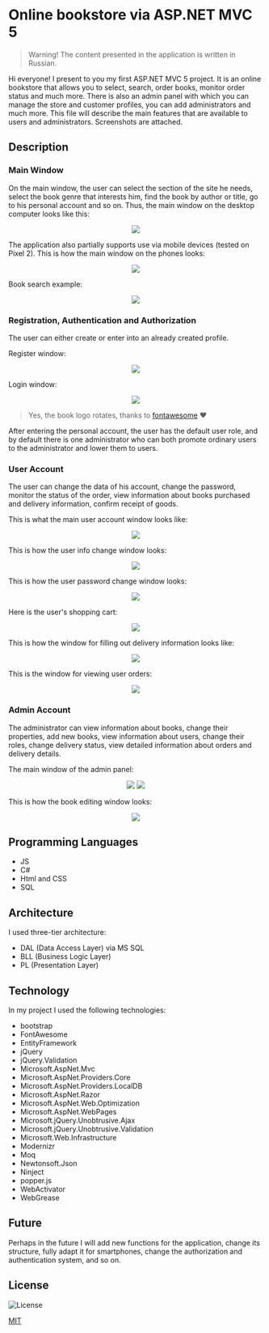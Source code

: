 # Online bookstore via **ASP.NET MVC 5**
> Warning! The content presented in the application is written in Russian.

Hi everyone! I present to you my first ASP.NET MVC 5 project.
It is an online bookstore that allows you to select, search, order books, monitor order status and much more.
There is also an admin panel with which you can manage the store and customer profiles, you can add administrators and much more.
This file will describe the main features that are available to users and administrators. Screenshots are attached.
## Description
### Main Window
On the main window, the user can select the section of the site he needs, select the book genre that interests him,
find the book by author or title, go to his personal account and so on. Thus, the main window on the desktop computer looks like this:

<div align="center">
<img src="https://github.com/hokage-mlg/BookStoreMVC5/blob/master/Screenshots/MainWindow.png">
</div>

The application also partially supports use via mobile devices (tested on Pixel 2). This is how the main window on the phones looks:

<div align="center">
<img src="https://github.com/hokage-mlg/BookStoreMVC5/blob/master/Screenshots/MainWindowMobile.png">
</div>

Book search example:

<div align="center">
<img src="https://github.com/hokage-mlg/BookStoreMVC5/blob/master/Screenshots/Search.png">
</div>

### Registration, Authentication and Authorization

The user can either create or enter into an already created profile.

Register window:

<div align="center">
<img src="https://github.com/hokage-mlg/BookStoreMVC5/blob/master/Screenshots/Register.png">
</div>

Login window:

<div align="center">
<img src="https://github.com/hokage-mlg/BookStoreMVC5/blob/master/Screenshots/Login.png">
</div>

>Yes, the book logo rotates, thanks to <a href="https://fontawesome.com/">fontawesome</a> ❤️

After entering the personal account, the user has the default user role, 
and by default there is one administrator who can both promote ordinary users to the administrator and lower them to users.

### User Account

The user can change the data of his account, change the password, monitor the status of the order, view information about books purchased and delivery information, confirm receipt of goods.

This is what the main user account window looks like:

<div align="center">
<img src="https://github.com/hokage-mlg/BookStoreMVC5/blob/master/Screenshots/Profile.png">
</div>

This is how the user info change window looks:

<div align="center">
<img src="https://github.com/hokage-mlg/BookStoreMVC5/blob/master/Screenshots/EditProfile.png">
</div>

This is how the user password change window looks:

<div align="center">
<img src="https://github.com/hokage-mlg/BookStoreMVC5/blob/master/Screenshots/EditPassword.png">
</div>

Here is the user's shopping cart:

<div align="center">
<img src="https://github.com/hokage-mlg/BookStoreMVC5/blob/master/Screenshots/Cart.png">
</div>

This is how the window for filling out delivery information looks like:

<div align="center">
<img src="https://github.com/hokage-mlg/BookStoreMVC5/blob/master/Screenshots/EditDeliveryInfo.png">
</div>

This is the window for viewing user orders:

<div align="center">
<img src="https://github.com/hokage-mlg/BookStoreMVC5/blob/master/Screenshots/OrderList.png">
</div>

### Admin Account

The administrator can view information about books, change their properties, add new books, view information about users, change their roles, change delivery status, view detailed information about orders and delivery details.

The main window of the admin panel:

<div align="center">
<img src="https://github.com/hokage-mlg/BookStoreMVC5/blob/master/Screenshots/AdminPanel1.png">
<img src="https://github.com/hokage-mlg/BookStoreMVC5/blob/master/Screenshots/AdminPanel2.png">
</div>

This is how the book editing window looks:

<div align="center">
<img src="https://github.com/hokage-mlg/BookStoreMVC5/blob/master/Screenshots/EditBook.png">
</div>

## Programming Languages
- JS
- C#
- Html and CSS
- SQL

## Architecture

I used three-tier architecture:
- DAL (Data Access Layer) via MS SQL
- BLL (Business Logic Layer)
- PL (Presentation Layer)

## Technology

In my project I used the following technologies:
- bootstrap
- FontAwesome
- EntityFramework
- jQuery
- jQuery.Validation
- Microsoft.AspNet.Mvc
- Microsoft.AspNet.Providers.Core
- Microsoft.AspNet.Providers.LocalDB
- Microsoft.AspNet.Razor
- Microsoft.AspNet.Web.Optimization
- Microsoft.AspNet.WebPages
- Microsoft.jQuery.Unobtrusive.Ajax
- Microsoft.jQuery.Unobtrusive.Validation
- Microsoft.Web.Infrastructure
- Modernizr
- Moq
- Newtonsoft.Json
- Ninject
- popper.js
- WebActivator
- WebGrease

## Future
Perhaps in the future I will add new functions for the application, change its structure, fully adapt it for smartphones, change the authorization and authentication system, and so on.

## License

![License](https://img.shields.io/github/license/hokage-mlg/BookStoreMVC5)

[MIT](https://choosealicense.com/licenses/mit/)
